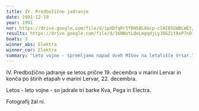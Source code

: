 ```yaml
---
title: IV. Predbožično jadranje
date: 1991-12-19
year: 1991
nor: https://drive.google.com/file/d/1pXDfqRr5YBN5BL8Gcp-cIAIBSGWBLWEt/view?usp=sharing
results: https://drive.google.com/file/d/16NNotLQeLmgqdjLy38GZiYAxP7nOltfZ/view?usp=sharing
boats: 3
winner_abs: Elektra
winner_cor: Elektra
summary: "Leto vojne - spremljamo napad dveh MIGov na letališče Vrsar."
---
```


IV. Predbožično jadranje se letos prične 19. decembra v marini Lervar in konča po štirih etapah v marini Lervar, 22. decembra.

Letos - leto vojne - so jadrale tri barke Kva, Pega in Electra.

Fotografij žal ni.
